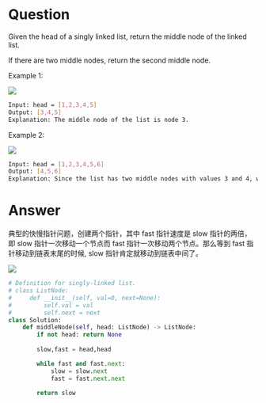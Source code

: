 # Question
Given the head of a singly linked list, return the middle node of the linked list.

If there are two middle nodes, return the second middle node.

Example 1:

![](https://assets.leetcode.com/uploads/2021/07/23/lc-midlist1.jpg)
```bash
Input: head = [1,2,3,4,5]
Output: [3,4,5]
Explanation: The middle node of the list is node 3.
```
Example 2:

![](https://assets.leetcode.com/uploads/2021/07/23/lc-midlist2.jpg)
```bash
Input: head = [1,2,3,4,5,6]
Output: [4,5,6]
Explanation: Since the list has two middle nodes with values 3 and 4, we return the second one.
```
# Answer
典型的快慢指针问题，创建两个指针，其中 fast 指针速度是 slow 指针的两倍，即 slow 指针一次移动一个节点而 fast 指针一次移动两个节点。那么等到 fast 指针移动到链表末尾的时候, slow 指针肯定就移动到链表中间了。

![](https://pic.leetcode-cn.com/404d110d9578be8c86697c991fa35a86412224911eb5d49a0ad001af59d5339e.gif)
```python
# Definition for singly-linked list.
# class ListNode:
#     def __init__(self, val=0, next=None):
#         self.val = val
#         self.next = next
class Solution:
    def middleNode(self, head: ListNode) -> ListNode:
        if not head: return None
        
        slow,fast = head,head

        while fast and fast.next:
            slow = slow.next
            fast = fast.next.next

        return slow
```
